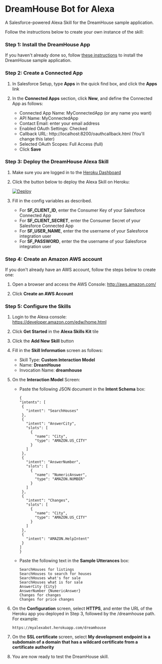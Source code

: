 # DreamHouse Bot for Alexa

A Salesforce-powered Alexa Skill for the DreamHouse sample application.

Follow the instructions below to create your own instance of the skill:


### Step 1: Install the DreamHouse App

If you haven't already done so, follow [these instructions](http://dreamhouse-site.herokuapp.com/installation/) to install the DreamHouse sample application.

### Step 2: Create a Connected App

1. In Salesforce Setup, type **Apps** in the quick find box, and click the **Apps** link

1. In the **Connected Apps** section, click **New**, and define the Connected App as follows:

    - Connected App Name: MyConnectedApp (or any name you want)
    - API Name: MyConnectedApp
    - Contact Email: enter your email address
    - Enabled OAuth Settings: Checked
    - Callback URL: http://localhost:8200/oauthcallback.html (You'll change this later)
    - Selected OAuth Scopes: Full Access (full)
    - Click **Save**

### Step 3: Deploy the DreamHouse Alexa Skill

1. Make sure you are logged in to the [Heroku Dashboard](https://dashboard.heroku.com/)
1. Click the button below to deploy the Alexa Skill on Heroku:

    [![Deploy](https://www.herokucdn.com/deploy/button.png)](https://heroku.com/deploy)

1. Fill in the config variables as described.

    - For **SF_CLIENT_ID**, enter the Consumer Key of your Salesforce Connected App
    - For **SF_CLIENT_SECRET**, enter the Consumer Secret of your Salesforce Connected App
    - For **SF_USER_NAME**, enter the the username of your Salesforce integration user
    - For **SF_PASSWORD**, enter the the username of your Salesforce integration user

### Step 4: Create an Amazon AWS account

If you don't already have an AWS account, follow the steps below to create one:

1. Open a browser and access the AWS Console: http://aws.amazon.com/
 
1. Click **Create an AWS Account** 

### Step 5: Configure the Skills

1. Login to the Alexa console: https://developer.amazon.com/edw/home.html

1. Click **Get Started** in the **Alexa Skills Kit** tile

1. Click the **Add New Skill** button

1. Fill in the **Skill Information** screen as follows:

    - Skill Type: **Custom Interaction Model**
    - Name: **DreamHouse**
    - Invocation Name: **dreamhouse**
    
1. On the **Interaction Model** Screen:    
    - Paste the following JSON document in the **Intent Schema** box:

        ```
        {
        "intents": [
         {
           "intent": "SearchHouses"
         },
         {
           "intent": "AnswerCity",
           "slots": [
             {
               "name": "City",
               "type": "AMAZON.US_CITY"
             }
           ]
         },
         {
           "intent": "AnswerNumber",
           "slots": [
             {
               "name": "NumericAnswer",
               "type": "AMAZON.NUMBER"
             }
           ]
         },
         {
           "intent": "Changes",
           "slots": [
             {
               "name": "City",
               "type": "AMAZON.US_CITY"
             }
           ]
         },
         {
           "intent": "AMAZON.HelpIntent"
         }
        ]
        }
        ```
    - Paste the following text in the **Sample Utterances** box:
     
        ```
        SearchHouses for listings
        SearchHouses to search for houses
        SearchHouses what's for sale
        SearchHouses what is for sale
        AnswerCity {City}
        AnswerNumber {NumericAnswer}
        Changes for changes
        Changes for price changes
        ```
     
1. On the **Configuration** screen, select **HTTPS**, and enter the URL of the Heroku app you deployed in Step 3, followed by the /dreamhouse path. For example:
     
     ```
     https://myalexabot.herokuapp.com/dreamhouse
     ```

1. On the **SSL certificate** screen, select **My development endpoint is a subdomain of a domain that has a wildcard certificate from a certificate authority**
  
1. You are now ready to test the DreamHouse skill.  
     